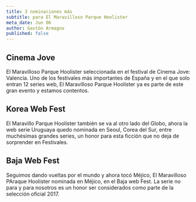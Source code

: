 ```yaml
---
title: 3 nominaciones más
subtitle: para El Maravilloso Parque Hoolister
meta_date: Jun 06
author: Gastón Armagno
published: false
---
```


## Cinema Jove
El Maravilloso Parque Hoolister seleccionada en el festival de Cinema Jove: Valencia. Uno de los festivales más importantes de España y en el que solo entran 12 series web, El Maravilloso Parque Hoolister ya es parte de este gran evento y estamos contentos.

## Korea Web Fest
El Maravillo Parque Hoolister también se va al otro lado del Globo, ahora la web serie Uruguaya quedo nominada en Seoul, Corea del Sur, entre muchésimas grandes series, un honor para esta ficción que no deja de sorprender en Festivales.

## Baja Web Fest
Seguimos dando vueltas por el mundo y ahora tocó Méjico, El Maravilloso PAraque Hoolister nominada en Méjico, en el Baja web Fest. La serie no para y para nosotros es un honor ser considerados como parte de la selección oficial 2017.
